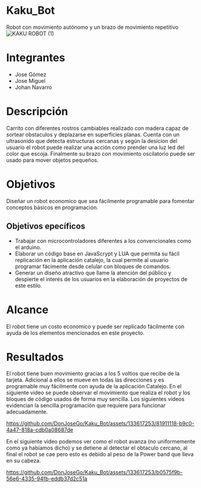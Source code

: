 # Kaku_Bot
Robot con movimiento autónomo y un brazo de movimiento repetitivo
![KAKU ROBOT (1)](https://github.com/DonJoseGo/Kaku_Bot/assets/133617253/1999c4d5-5b70-4be3-87db-040cfbee8dd7)

# Integrantes
* Jose Gómez
* Jose Miguel
* Johan Navarro
# Descripción
  Carrito con diferentes rostros cambiables realizado con madera capaz de sortear obstaculos y deplazarse en superficies planas. Cuenta con un ultrasonido que detecta estructuras cercanas y según la desicion del usuario el robot puede realizar una acción como prender una luz led del color que escoja. Finalmente su brazo con movimiento oscilatorio puede ser usado para mover objetos pequeños.
# Objetivos
Diseñar un robot economico que sea fácilmente programable para fomentar conceptos básicos en programación.
## Objetivos epecíficos 
* Trabajar con microcontroladores diferentes a los convencionales como el arduino.
* Elaborar un código base en JavaScrypt y LUA que permita su fácil replicación en la aplicación catalejo, la cual permite al usuario programar fácimente desde celular con bloques de comandos.
* Generar un diseño atractivo que llame la atención del público y despierte el interés de los usuarios en la elaboración de proyectos de este estilo.
# Alcance
El robot tiene un costo economico y puede ser replicado fácilmente con ayuda de los elementos mencionados en este proyecto.
# Resultados
El robot tiene buen movimiento gracias a los 5 voltios que recibe de la tarjeta. Adicional a ellos se mueve en todas las direcciones y es programable muy fácilmente con ayuda de la aplicación Catalejo. En el siguiente video se puede observar el movimiento que realiza el robot y los bloques de código usados de forma muy sencilla. Los siguientes videos evidencian la sencilla programación que requiere para funcionar adecuadamente.

https://github.com/DonJoseGo/Kaku_Bot/assets/133617253/81911118-b9c0-4a47-818a-cdb0a08687de

En el siguiente video podemos ver como el robot avanza (no uniformemente como ya habíamos dicho) y se detiene al detectar el obtaculo cercano, al final el robot se cae pero esto es debido al peso de la Power band que lleva en su cabeza.

https://github.com/DonJoseGo/Kaku_Bot/assets/133617253/b0575f9b-56e6-4335-94fb-eddb37d2c51a
